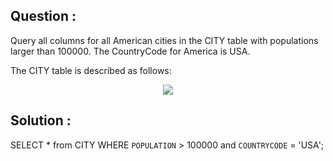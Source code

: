## Question :

Query all columns for all American cities in the CITY table with populations larger than 100000. The CountryCode for America is USA.

The CITY table is described as follows:

<div align="center">
    <img src="https://s3.amazonaws.com/hr-challenge-images/8137/1449729804-f21d187d0f-CITY.jpg">
</div>

## Solution :

SELECT * from CITY WHERE `POPULATION` > 100000 and `COUNTRYCODE` = 'USA';